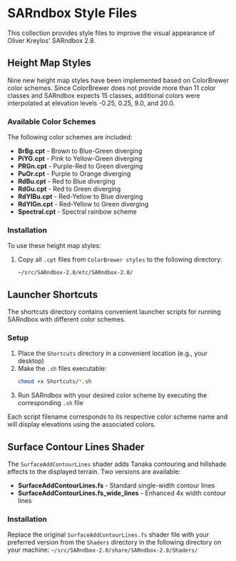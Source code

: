 # SARndbox Style Files

This collection provides style files to improve the visual appearance of Oliver Kreylos' SARndbox 2.8.

## Height Map Styles

Nine new height map styles have been implemented based on ColorBrewer color schemes. Since ColorBrewer does not provide more than 11 color classes and SARndbox expects 15 classes, additional colors were interpolated at elevation levels -0.25, 0.25, 9.0, and 20.0.

### Available Color Schemes
The following color schemes are included:
- **BrBg.cpt** - Brown to Blue-Green diverging
- **PiYG.cpt** - Pink to Yellow-Green diverging
- **PRGn.cpt** - Purple-Red to Green diverging
- **PuOr.cpt** - Purple to Orange diverging
- **RdBu.cpt** - Red to Blue diverging
- **RdGu.cpt** - Red to Green diverging
- **RdYlBu.cpt** - Red-Yellow to Blue diverging
- **RdYlGn.cpt** - Red-Yellow to Green diverging
- **Spectral.cpt** - Spectral rainbow scheme

### Installation
To use these height map styles:

1. Copy all `.cpt` files from `ColorBrewer styles` to the following directory:
   ```
   ~/src/SARndbox-2.8/etc/SARndbox-2.8/
   ```

## Launcher Shortcuts

The shortcuts directory contains convenient launcher scripts for running SARndbox with different color schemes.

### Setup
1. Place the `Shortcuts` directory in a convenient location (e.g., your desktop)
2. Make the `.sh` files executable:
   ```bash
   chmod +x Shortcuts/*.sh
   ```
3. Run SARndbox with your desired color scheme by executing the corresponding `.sh` file

Each script filename corresponds to its respective color scheme name and will display elevations using the associated colors.

## Surface Contour Lines Shader

The `SurfaceAddContourLines` shader adds Tanaka contouring and hillshade effects to the displayed terrain. Two versions are available:

- **SurfaceAddContourLines.fs** - Standard single-width contour lines
- **SurfaceAddContourLines.fs_wide_lines** - Enhanced 4x width contour lines

### Installation
Replace the original `SurfaceAddContourLines.fs` shader file with your preferred version from the `Shaders` directory in the following directory on your machine:
`~/src/SARndbox-2.8/share/SARndbox-2.8/Shaders/`

